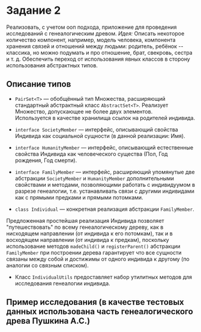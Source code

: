 # Задание 2

Реализовать, с учетом ооп подхода, приложение для проведения исследований с генеалогическим древом.
*Идея:* Описать некоторое количество компонент, например, модель человека, компонента хранения связей и отношений между людьми: родитель, ребёнок -- классика, но можно подумать и про отношение, брат, свекровь, сестра и т. д.
Обеспечить переход от использования явных классов в сторону использования абстрактных типов.

## Описание типов

* `PairSet<T>` &mdash; обобщённый тип Множества, расширяющий стандартный абстрактный класс `AbstractSet<T>`. Реализует Множество, допускающее не более двух элементов.\
Используется в качестве хранилища ссылок на родителей индивида.

* `interface SocietyMember` &mdash; интерфейс, описывающий свойства Индивида как социальной сущности (в данной реализации: Имя).

* `interface HumanityMember` &mdash; интерфейс, описывающий естественные свойства Индивида как человеческого существа (Пол, Год рождения, Год смерти).

* `interface FamilyMember` &mdash; интерфейс, расширяющий упомянутые две абстракции `SocietyMember` и `HumanityMember` дополнительными свойствами и методами, позволяющими работать с индивидуумом в разрезе генеалогии, т.е. устанавливать связи с другими индивидами как с прямыми предками и прямыми потомками.

* `class Individual` &mdash; конкретная реализация абстракции `FamilyMember`.

Предложенная простейшая реализация Индивида позволяет "путешествовать" по всему генеалогическому дереву, как в нисходящем направлении (от индивида к его потомкам), так и в восходящем направлении (от индивида к предкам), поскольку использование методов `madeChild()` и `registerParent()` абстракции `FamilyMember` при построении дерева гарантирует что все сущности связаны между собой и достижимы от одного индивида к другому (по аналогии со связным списком).

* Класс `IndividualUtils` предоставляет набор утилитных методов для исследования генеалогии индивида.

## Пример исследования (в качестве тестовых данных использована часть генеалогического древа Пушкина А.С.)

